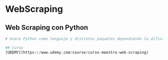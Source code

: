 # WebScraping

## Web Scraping con Python

```python
# Usare Python como lenguaje y distintos paquetes dependiendo la dificultad de la extraccion

## Curso
[UDEMY](https://www.udemy.com/course/curso-maestro-web-scraping)
